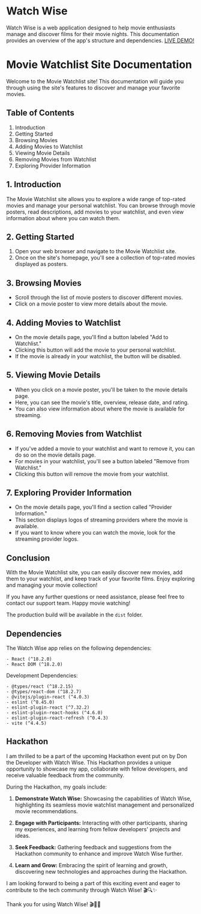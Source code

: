 # Watch Wise

Watch Wise is a web application designed to help movie enthusiasts manage and discover films for their movie nights. This documentation provides an overview of the app's structure and dependencies.
[LIVE DEMO!](https://chic-semolina-076749.netlify.app/)

# Movie Watchlist Site Documentation

Welcome to the Movie Watchlist site! This documentation will guide you through using the site's features to discover and manage your favorite movies.

## Table of Contents

1. Introduction
2. Getting Started
3. Browsing Movies
4. Adding Movies to Watchlist
5. Viewing Movie Details
6. Removing Movies from Watchlist
7. Exploring Provider Information

## 1. Introduction

The Movie Watchlist site allows you to explore a wide range of top-rated movies and manage your personal watchlist. You can browse through movie posters, read descriptions, add movies to your watchlist, and even view information about where you can watch them.

## 2. Getting Started

1. Open your web browser and navigate to the Movie Watchlist site.
2. Once on the site's homepage, you'll see a collection of top-rated movies displayed as posters.

## 3. Browsing Movies

- Scroll through the list of movie posters to discover different movies.
- Click on a movie poster to view more details about the movie.

## 4. Adding Movies to Watchlist

- On the movie details page, you'll find a button labeled "Add to Watchlist."
- Clicking this button will add the movie to your personal watchlist.
- If the movie is already in your watchlist, the button will be disabled.

## 5. Viewing Movie Details

- When you click on a movie poster, you'll be taken to the movie details page.
- Here, you can see the movie's title, overview, release date, and rating.
- You can also view information about where the movie is available for streaming.

## 6. Removing Movies from Watchlist

- If you've added a movie to your watchlist and want to remove it, you can do so on the movie details page.
- For movies in your watchlist, you'll see a button labeled "Remove from Watchlist."
- Clicking this button will remove the movie from your watchlist.

## 7. Exploring Provider Information

- On the movie details page, you'll find a section called "Provider Information."
- This section displays logos of streaming providers where the movie is available.
- If you want to know where you can watch the movie, look for the streaming provider logos.

## Conclusion

With the Movie Watchlist site, you can easily discover new movies, add them to your watchlist, and keep track of your favorite films. Enjoy exploring and managing your movie collection!

If you have any further questions or need assistance, please feel free to contact our support team. Happy movie watching!

The production build will be available in the `dist` folder.

## Dependencies

The Watch Wise app relies on the following dependencies:

```
- React (^18.2.0)
- React DOM (^18.2.0)
```

Development Dependencies:

```
- @types/react (^18.2.15)
- @types/react-dom (^18.2.7)
- @vitejs/plugin-react (^4.0.3)
- eslint (^8.45.0)
- eslint-plugin-react (^7.32.2)
- eslint-plugin-react-hooks (^4.6.0)
- eslint-plugin-react-refresh (^0.4.3)
- vite (^4.4.5)
```

## Hackathon

I am thrilled to be a part of the upcoming Hackathon event put on by Don the Developer with Watch Wise. This Hackathon provides a unique opportunity to showcase my app, collaborate with fellow developers, and receive valuable feedback from the community.

During the Hackathon, my goals include:

1. **Demonstrate Watch Wise:** Showcasing the capabilities of Watch Wise, highlighting its seamless movie watchlist management and personalized movie recommendations.

2. **Engage with Participants:** Interacting with other participants, sharing my experiences, and learning from fellow developers' projects and ideas.

3. **Seek Feedback:** Gathering feedback and suggestions from the Hackathon community to enhance and improve Watch Wise further.

4. **Learn and Grow:** Embracing the spirit of learning and growth, discovering new technologies and approaches during the Hackathon.

I am looking forward to being a part of this exciting event and eager to contribute to the tech community through Watch Wise! 🎬🔍✨

Thank you for using Watch Wise! 🎬🌟🍿
